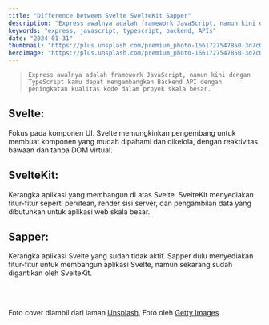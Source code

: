 ```yaml
---
title: "Difference between Svelte SvelteKit Sapper"
description: "Express awalnya adalah framework JavaScript, namun kini dengan TypeScript kamu dapat mengambangkan Backend API dengan peningkatan kualitas kode dalam proyek skala besar."
keywords: "express, javascript, typescript, backend, APIs"
date: "2024-01-31"
thumbnail: "https://plus.unsplash.com/premium_photo-1661727547850-3d7c020a64a8?q=80&w=1740&auto=format&fit=crop&ixlib=rb-4.1.0&ixid=M3wxMjA3fDB8MHxwaG90by1wYWdlfHx8fGVufDB8fHx8fA%3D%3D"
heroImage: "https://plus.unsplash.com/premium_photo-1661727547850-3d7c020a64a8?q=80&w=1920&auto=format&fit=crop&ixlib=rb-4.1.0&ixid=M3wxMjA3fDB8MHxwaG90by1wYWdlfHx8fGVufDB8fHx8fA%3D%3D"
---
```


<!-- ![Test Alt](https://plus.unsplash.com/premium_photo-1661727547850-3d7c020a64a8?q=80&w=1740&auto=format&fit=crop&ixlib=rb-4.1.0&ixid=M3wxMjA3fDB8MHxwaG90by1wYWdlfHx8fGVufDB8fHx8fA%3D%3D "Test Title") -->

<!-- # Difference between Svelte SvelteKit Sapper -->

> `Express awalnya adalah framework JavaScript, namun kini dengan TypeScript kamu dapat mengambangkan Backend API dengan peningkatan kualitas kode dalam proyek skala besar.`

## Svelte:
Fokus pada komponen UI. Svelte memungkinkan pengembang untuk membuat komponen yang mudah dipahami dan dikelola, dengan reaktivitas bawaan dan tanpa DOM virtual.

## SvelteKit:
Kerangka aplikasi yang membangun di atas Svelte. SvelteKit menyediakan fitur-fitur seperti perutean, render sisi server, dan pengambilan data yang dibutuhkan untuk aplikasi web skala besar. 

## Sapper:
Kerangka aplikasi Svelte yang sudah tidak aktif. Sapper dulu menyediakan fitur-fitur untuk membangun aplikasi Svelte, namun sekarang sudah digantikan oleh SvelteKit.

<br /><br />

Foto cover diambil dari laman [Unsplash](https://unsplash.com/), Foto oleh [Getty Images](https://unsplash.com/@gettyimages)